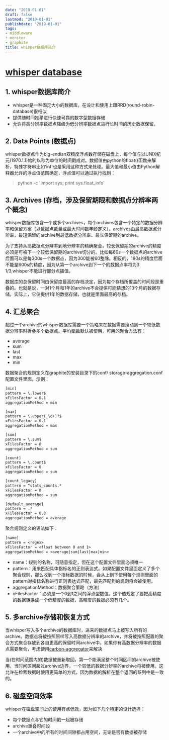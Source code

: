 ```yaml
---
date: "2019-01-01"
draft: false
lastmod: "2019-01-01"
publishdate: "2019-01-01"
tags:
- middleware
- monitor
- graphite
title: whisper数据库简介
---
```


# [whisper database](https://graphite.readthedocs.io/en/latest/whisper.html)

## 1. whisper数据库简介

* whisper是一种固定大小的数据库，在设计和使用上跟RRD(round-robin-database)很相似
* 提供随时间推移进行快速可靠的数字型数据存储
* 允许将高分辨率数据点降级为低分辨率数据点进行长时间的历史数据保留。

## 2. Data Points (数据点)

whisper数据点作为big-endian双精度浮点数存储在磁盘上，每个值与以UNIX纪元(1970.1.1)始的以秒为单位的时间戳成对。数据值由python的float()函数来解析，特殊字符串比如'inf'也是采用这种方式来处理。最大值和最小值由Python解释器允许的浮点值范围确定，浮点值可以通过执行找到：
> python -c 'import sys; print sys.float_info'

## 3. Archives (存档，涉及保留期限和数据点分辨率两个概念)

whisper数据库包含一个或多个archives，每个archives包含一个特定的数据分辨率和保留方案（以数据点数量或最大时间戳年龄定义）。archives由最高数据点分辨率，最短保留的archive到最低数据分辨率、最长保留期的archive。

为了支持从高数据点分辨率到地分辨率的精确聚合，较长保留期的archive的精度必须是可被下一个较低保留期的archive切分的。比如每60s一个数据点的archive后面可以是每300s一个数据点，因为300能被60整除。相反的，180s的精度后面不能是600s的精度，因为从第一个archive到下一个的数据点率将为3 1/3,whisper不能进行部分点插值。

数据库的总保留时间由保留度最高的存档决定，因为每个存档所覆盖的时间段是重叠的。也就是说，一对1个月和1年的archive不会提供可能猜想的13个月的数据存储，实际上，它仅提供1年的数据存储，也就是里面最高的存档。

## 4. 汇总聚合

超过一个archive的whisper数据库需要一个策略来在数据需要滚动到一个较低数据分辨率时折叠多个数据点。平均函数默认被使用，可用的聚合方法有：

* average
* sum
* last
* max
* min
  
数据聚合的规则定义在graphite的安装目录下的conf/ storage-aggregation.conf配置文件里面，示例：

```txt
[min]
pattern = \.lower$
xFilesFactor = 0.1
aggregationMethod = min

[max]
pattern = \.upper(_\d+)?$
xFilesFactor = 0.1
aggregationMethod = max

[sum]
pattern = \.sum$
xFilesFactor = 0
aggregationMethod = sum

[count]
pattern = \.count$
xFilesFactor = 0
aggregationMethod = sum

[count_legacy]
pattern = ^stats_counts.*
xFilesFactor = 0
aggregationMethod = sum

[default_average]
pattern = .*
xFilesFactor = 0.3
aggregationMethod = average
```

聚合规则定义的语法如下：

```txt
[name]
pattern = <regex>
xFilesFactor = <float between 0 and 1>
aggregationMethod = <average|sum|last|max|min>
```

* name：规则的名称，可随意指定，但在这个配置文件里面必须唯一
* pattern：用来匹配具体指标名的正则表达式。如果配置文件里面定义了多个聚合规则，那么收到一个指标数据的时候，会从上到下使用每个规则里面的pattern对指标名称进行正则表达式匹配，最先匹配到的规则将会被使用。
* aggregationMethod：数据聚合策略（方法）
* xFilesFactor：必须是一个0到1之间的浮点型数值。这个值规定了要把高精度的数据转换成一个低精度的数据，高精度的数据必须有几个。

## 5. 多archive存储和恢复方式

当whisper写入多个archive的数据库时，进来的数据点马上被写入所有的archive。数据点将被按照原样写入高数据分辨率的archive，并将被按照配置的聚合方式聚合存放到各自更高的保留时间archive中。如果你有高数据分辨率的数据点需要聚合，考虑使用[carbon-aggregator](https://graphite.readthedocs.io/en/latest/carbon-daemons.html)来解决

当(在时间范围内的)数据被重新取回，第一个能满足整个时间区间的archive被使用，当时间区间超过archive边界，一个较低的数据分辨率的archive将被使用。这允许在检索数据时使用更简单的方式，因为数据的解析在整个返回的系列中是一致的。

## 6. 磁盘空间效率

whisper在磁盘空间上的使用有点低效，因为如下几个特定的设计选择：

* 每个数据点与它的时间戳一起被存储
* archive重叠时间段
* 一个archive中的所有的时间间隙都占用空间，无论是否有数据被存储